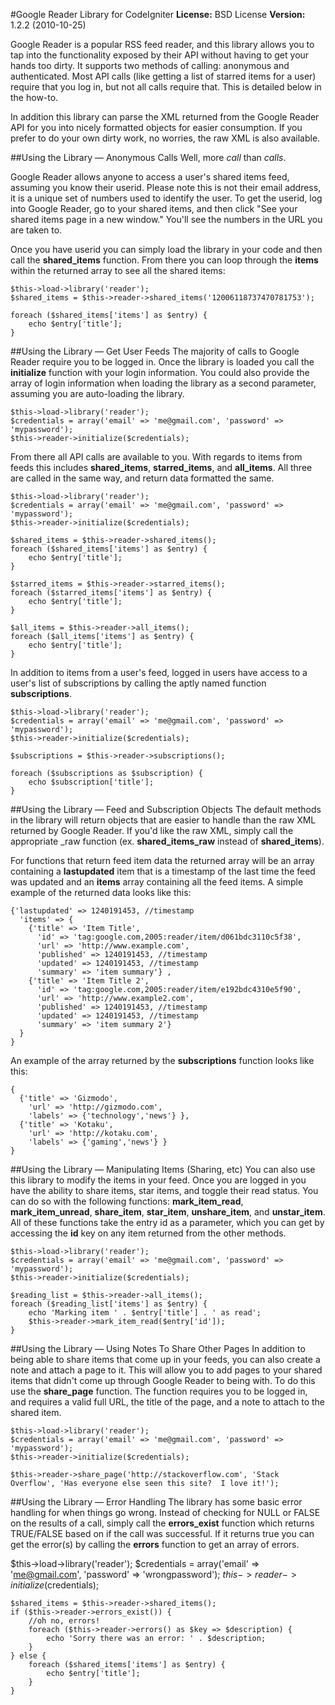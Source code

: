 #Google Reader Library for CodeIgniter
**License:** BSD License
**Version:** 1.2.2 (2010-10-25)

Google Reader is a popular RSS feed reader, and this library allows you to tap into the functionality exposed by their API without having to get your hands too dirty. It supports two methods of calling: anonymous and authenticated. Most API calls (like getting a list of starred items for a user) require that you log in, but not all calls require that. This is detailed below in the how-to.

In addition this library can parse the XML returned from the Google Reader API for you into nicely formatted objects for easier consumption. If you prefer to do your own dirty work, no worries, the raw XML is also available.

##Using the Library — Anonymous Calls
Well, more *call* than *calls*.

Google Reader allows anyone to access a user's shared items feed, assuming you know their userid. Please note this is not their email address, it is a unique set of numbers used to identify the user. To get the userid, log into Google Reader, go to your shared items, and then click "See your shared items page in a new window." You'll see the numbers in the URL you are taken to.

Once you have userid you can simply load the library in your code and then call the **shared_items** function. From there you can loop through the **items** within the returned array to see all the shared items:

	$this->load->library('reader');
	$shared_items = $this->reader->shared_items('12006118737470781753');

	foreach ($shared_items['items'] as $entry) {
		echo $entry['title'];
	}

##Using the Library — Get User Feeds
The majority of calls to Google Reader require you to be logged in. Once the library is loaded you call the **initialize** function with your login information. You could also provide the array of login information when loading the library as a second parameter, assuming you are auto-loading the library.

	$this->load->library('reader');
	$credentials = array('email' => 'me@gmail.com', 'password' => 'mypassword');
	$this->reader->initialize($credentials);

From there all API calls are available to you. With regards to items from feeds this includes **shared_items**, **starred_items**, and **all_items**. All three are called in the same way, and return data formatted the same.

	$this->load->library('reader');
	$credentials = array('email' => 'me@gmail.com', 'password' => 'mypassword');
	$this->reader->initialize($credentials);
	
	$shared_items = $this->reader->shared_items();
	foreach ($shared_items['items'] as $entry) {
		echo $entry['title'];
	}
	
	$starred_items = $this->reader->starred_items();
	foreach ($starred_items['items'] as $entry) {
		echo $entry['title'];
	}
	
	$all_items = $this->reader->all_items();
	foreach ($all_items['items'] as $entry) {
		echo $entry['title'];
	}

In addition to items from a user's feed, logged in users have access to a user's list of subscriptions by calling the aptly named function **subscriptions**.

	$this->load->library('reader');
	$credentials = array('email' => 'me@gmail.com', 'password' => 'mypassword');
	$this->reader->initialize($credentials);
	
	$subscriptions = $this->reader->subscriptions();
	
	foreach ($subscriptions as $subscription) {
		echo $subscription['title'];
	}

##Using the Library — Feed and Subscription Objects
The default methods in the library will return objects that are easier to handle than the raw XML returned by Google Reader. If you'd like the raw XML, simply call the appropriate _raw function (ex. **shared_items_raw** instead of **shared_items**).

For functions that return feed item data the returned array will be an array containing a **lastupdated** item that is a timestamp of the last time the feed was updated and an **items** array containing all the feed items. A simple example of the returned data looks like this:

	{'lastupdated' => 1240191453, //timestamp
	  'items' => {
	    {'title' => 'Item Title',
	      'id' => 'tag:google.com,2005:reader/item/d061bdc3110c5f38',
	      'url' => 'http://www.example.com',
	      'published' => 1240191453, //timestamp
	      'updated' => 1240191453, //timestamp
	      'summary' => 'item summary'} , 
	    {'title' => 'Item Title 2',
	      'id' => 'tag:google.com,2005:reader/item/e192bdc4310e5f90',
	      'url' => 'http://www.example2.com',
	      'published' => 1240191453, //timestamp
	      'updated' => 1240191453, //timestamp
	      'summary' => 'item summary 2'}
	  }
	}

An example of the array returned by the **subscriptions** function looks like this:

	{ 
	  {'title' => 'Gizmodo',
	    'url' => 'http://gizmodo.com',
	    'labels' => {'technology','news'} },
	  {'title' => 'Kotaku',
	    'url' => 'http://kotaku.com',
	    'labels' => {'gaming','news'} }
	}

##Using the Library — Manipulating Items (Sharing, etc)
You can also use this library to modify the items in your feed. Once you are logged in you have the ability to share items, star items, and toggle their read status. You can do so with the following functions: **mark_item_read**, **mark_item_unread**, **share_item**, **star_item**, **unshare_item**, and **unstar_item**. All of these functions take the entry id as a parameter, which you can get by accessing the **id** key on any item returned from the other methods.

	$this->load->library('reader');
	$credentials = array('email' => 'me@gmail.com', 'password' => 'mypassword');
	$this->reader->initialize($credentials);
	
	$reading_list = $this->reader->all_items();
	foreach ($reading_list['items'] as $entry) {
		echo 'Marking item ' . $entry['title'] . ' as read';
		$this->reader->mark_item_read($entry['id']);
	}

##Using the Library — Using Notes To Share Other Pages
In addition to being able to share items that come up in your feeds, you can also create a note and attach a page to it. This will allow you to add pages to your shared items that didn't come up through Google Reader to being with. To do this use the **share_page** function. The function requires you to be logged in, and requires a valid full URL, the title of the page, and a note to attach to the shared item.

	$this->load->library('reader');
	$credentials = array('email' => 'me@gmail.com', 'password' => 'mypassword');
	$this->reader->initialize($credentials);
	
	$this->reader->share_page('http://stackoverflow.com', 'Stack Overflow', 'Has everyone else seen this site?  I love it!');

##Using the Library — Error Handling
The library has some basic error handling for when things go wrong. Instead of checking for NULL or FALSE on the results of a call, simply call the **errors_exist** function which returns TRUE/FALSE based on if the call was successful. If it returns true you can get the error(s) by calling the **errors** function to get an array of errors.

$this->load->library('reader');
$credentials = array('email' => 'me@gmail.com', 'password' => 'wrongpassword');
$this->reader->initialize($credentials);

	$shared_items = $this->reader->shared_items();
	if ($this->reader->errors_exist()) {
		//oh no, errors!
		foreach ($this->reader->errors() as $key => $description) {
			echo 'Sorry there was an error: ' . $description;
		}
	} else {
		foreach ($shared_items['items'] as $entry) {
			echo $entry['title'];
		}
	}